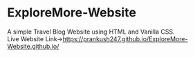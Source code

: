 # ExploreMore-Website
A simple Travel Blog Website using HTML and Vanilla CSS.<br />
Live Website Link->https://prankush247.github.io/ExploreMore-Website.github.io/
